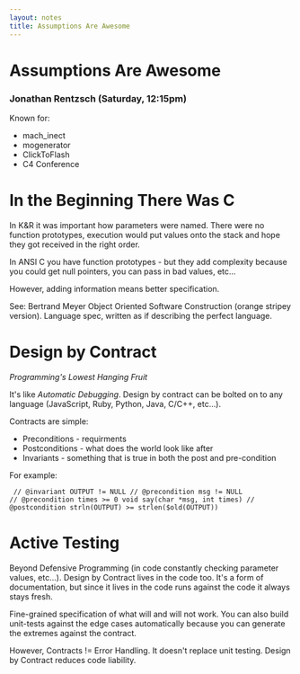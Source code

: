 ```yaml
---
layout: notes
title: Assumptions Are Awesome
---
```


# Assumptions Are Awesome

### Jonathan Rentzsch (Saturday, 12:15pm)

Known for:

* mach_inect  
* mogenerator
* ClickToFlash
* C4 Conference

# In the Beginning There Was C

In K&R it was important how parameters were named.  There were no function prototypes, execution would put values onto the stack
and hope they got received in the right order.

In ANSI C you have function prototypes - but they add complexity because you could get null pointers, you can pass in bad values, etc...

However, adding information means better specification.

See: Bertrand Meyer Object Oriented Software Construction (orange stripey version).  Language spec, written as if describing the perfect language.

# Design by Contract

_Programming's Lowest Hanging Fruit_

It's like _Automatic Debugging_.  Design by contract can be bolted on to any language (JavaScript, Ruby, Python, Java, C/C++, etc...).

Contracts are simple:

* Preconditions - requirments
* Postconditions - what does the world look like after
* Invariants - something that is true in both the post and pre-condition

For example:

<code><pre>
// @invariant OUTPUT != NULL
// @precondition msg != NULL
// @precondition times >= 0
void say(char *msg, int times) 
// @postcondition strln(OUTPUT) >= strlen($old(OUTPUT))
</pre></code>

# Active Testing

Beyond Defensive Programming (in code constantly checking parameter values, etc...).  Design by Contract lives in the code too.  It's a form
of documentation, but since it lives in the code runs against the code it always stays fresh.

Fine-grained specification of what will and will not work.  You can also build unit-tests against the edge cases automatically because you can generate the extremes against the contract.

However, Contracts != Error Handling.  It doesn't replace unit testing.  Design by Contract reduces code liability.




